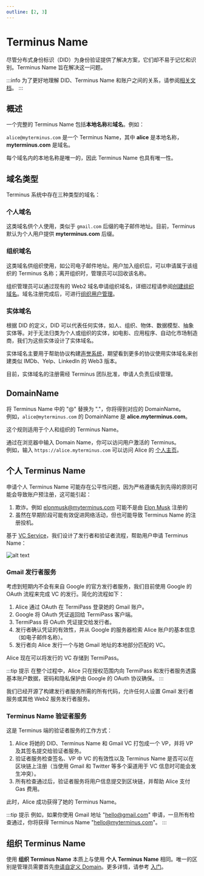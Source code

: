 ```yaml
---
outline: [2, 3]
---
```


# Terminus Name

尽管分布式身份标识（DID）为身份验证提供了解决方案，它们却不易于记忆和识别。Terminus Name 旨在解决这一问题。

:::info
为了更好地理解 DID、Terminus Name 和账户之间的关系，请参阅[相关文档](../../../how-to/termipass/account/index.md#stage-of-account)。
:::


## 概述

一个完整的 Terminus Name 包括**本地名称**和**域名**。例如：

`alice@myterminus.com` 是一个 Terminus Name，其中 **alice** 是本地名称，**myterminus.com** 是域名。

每个域名内的本地名称是唯一的，因此 Terminus Name 也具有唯一性。

## 域名类型

Terminus 系统中存在三种类型的域名：

### 个人域名

这类域名供个人使用，类似于 `gmail.com` 后缀的电子邮件地址。目前，Terminus 默认为个人用户提供 **myterminus.com** 后缀。

### 组织域名

这类域名供组织使用，如公司电子邮件地址。用户加入组织后，可以申请属于该组织的 Terminus 名称；离开组织时，管理员可以回收该名称。

组织管理员可以通过现有的 Web2 域名申请组织域名，详细过程请参阅[创建组织域名](../../../how-to/space/domain/host-domain.md)。域名注册完成后，可进行[组织用户管理](contract-manager.md)。

### 实体域名

根据 DID 的定义，DID 可以代表任何实体，如人、组织、物体、数据模型、抽象实体等。对于无法归类为个人或组织的实体，如电影、应用程序、自动化市场制造商，我们为这些实体设计了实体域名。

实体域名主要用于帮助协议构建[声誉系统](concepts.md#reputation)，期望看到更多的协议使用实体域名来创建类似 IMDb、Yelp、LinkedIn 的 Web3 版本。

目前，实体域名的注册需经 Terminus 团队批准，申请人负责后续管理。

## DomainName

将 Terminus Name 中的 "@" 替换为 "."，你将得到对应的 DomainName。<br>
例如，`alice@myterminus.com` 的 DomainName 是 **alice.myterminus.com**。

这个规则适用于个人和组织的 Terminus Name。

通过在浏览器中输入 Domain Name，你可以访问用户激活的 Terminus。<br>
例如，输入 `https://alice.myterminus.com` 可以访问 Alice 的 [个人主页](../../../how-to/terminus/profile.md)。

## 个人 Terminus Name

申请个人 Terminus Name 可能存在公平性问题，因为严格遵循先到先得的原则可能会导致账户预注册，这可能引起：

1. 欺诈。例如 elonmusk@myterminus.com 可能不是由 [Elon Musk](https://twitter.com/elonmusk) 注册的
2. 虽然在早期阶段可能有效促进网络活动，但也可能导致 Terminus Name 的注册投机。

基于 [VC Service](vc.md)，我们设计了发行者和验证者流程，帮助用户申请 Terminus Name：

![alt text](../../../public/images/overview/snowinning/image1.jpeg)

### Gmail 发行者服务

考虑到短期内不会有来自 Google 的官方发行者服务，我们目前使用 Google 的 OAuth 流程来完成 VC 的发行。简化的流程如下：

1. Alice 通过 OAuth 在 TermiPass 登录她的 Gmail 账户。
2. Google 将 OAuth 凭证返回给 TermiPass 客户端。
3. TermiPass 将 OAuth 凭证提交给发行者。
4. 发行者确认凭证的有效性，并从 Google 的服务器检索 Alice 账户的基本信息（如电子邮件名称）。
5. 发行者向 Alice 发行一个与她 Gmail 地址的本地部分匹配的 VC。

Alice 现在可以将发行的 VC 存储到 TermiPass。

:::tip 提示
在整个过程中，Alice 只在授权范围内向 TermiPass 和发行者服务透露基本账户数据，密码和隐私保护由 Google 的 OAuth 协议确保。
:::

我们已经开源了构建发行者服务所需的所有代码，允许任何人设置 Gmail 发行者服务或其他 Web2 服务发行者服务。

### Terminus Name 验证者服务

这是 Terminus 端的验证者服务的工作方式：

1. Alice 将她的 DID、Terminus Name 和 Gmail VC 打包成一个 VP，并将 VP 及其签名提交给验证者服务。
2. 验证者服务检查签名、VP 中 VC 的有效性以及 Terminus Name 是否可以在区块链上注册（当使用 Gmail 和 Twitter 等多个渠道用于 VC 信息时可能会发生冲突）。
3. 所有检查通过后，验证者服务将用户信息提交到区块链，并帮助 Alice 支付 Gas 费用。

此时，Alice 成功获得了她的 Terminus Name。

:::tip 提示
例如，如果你使用 Gmail 地址 "hello@gmail.com" 申请，一旦所有检查通过，你将获得 Terminus Name "hello@myterminus.com"。
:::

## 组织 Terminus Name

使用 **组织 Terminus Name** 本质上与使用 **个人 Terminus Name** 相同。唯一的区别是管理员需要首先[申请自定义 Domain](../../../how-to/space/domain/host-domain.md)。更多详情，请参考 [入门](../../../overview/introduction/getting-started/)。
